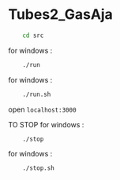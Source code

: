 # Tubes2_GasAja
```bash
    cd src
```

for windows :
```bash
    ./run
```
for windows :
```bash
    ./run.sh
```

open `localhost:3000`

TO STOP
for windows :
```bash
    ./stop
```
for windows :
```bash
    ./stop.sh
```
